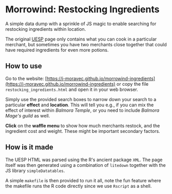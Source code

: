 # Morrowind: Restocking Ingredients

A simple data dump with a sprinkle of JS magic to enable searching for restocking ingredients within location.

The original [UESP](https://en.uesp.net/wiki/Morrowind:Restocking_Alchemy_Merchants) page only contains what you can cook in a particular merchant, but sometimes you have two merchants close together that could have required ingredients for even more potions.

## How to use

Go to the website: [https://j-moravec.github.io/morrowind-ingredients](https://j-moravec.github.io/morrowind-ingredients) or copy the file `restocking_ingredients.html` and open it in your web browser.

Simply use the provided search boxes to narrow down your search to a particular **effect** and **location**. This will tell you e.g., if you can mix the effect of interest within *Balmora Temple*, or you need to include *Balmora Mage's guild* as well.

**Click** on the **waffle menu** to show how much merchants restock, and the ingredient cost and weight. These might be important secondary factors.

## How is it made

The UESP HTML was parsed using the R's ancient package `XML`.
The page itself was then generated using a combination of `litedown` together with the JS library `simpleDatatables`.

A simple `makefile` is then provided to run it all, note the fun feature where the makefile runs the R code directly since we use `Rscript` as a shell.

